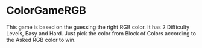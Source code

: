 # ColorGameRGB
This game is based on the guessing the right RGB color. It has 2 Difficulty Levels, Easy and Hard. Just pick the color from Block of Colors according to the Asked RGB color to win.
